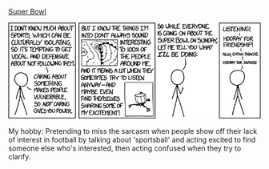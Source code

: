 [Super Bowl](https://xkcd.com/1480)

![Super Bowl](./random_comic.png)

My hobby: Pretending to miss the sarcasm when people show off their lack of interest in football by talking about 'sportsball' and acting excited to find someone else who's interested, then acting confused when they try to clarify.

